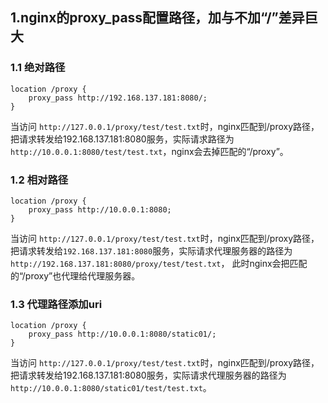 ## 1.nginx的proxy_pass配置路径，加与不加“/”差异巨大

### 1.1 绝对路径

```shell
location /proxy {
    proxy_pass http://192.168.137.181:8080/;
}
```

当访问 `http://127.0.0.1/proxy/test/test.txt`时，nginx匹配到/proxy路径，把请求转发给192.168.137.181:8080服务，实际请求路径为
 `http://10.0.0.1:8080/test/test.txt`，nginx会去掉匹配的“/proxy”。



### 1.2 相对路径

```shell
location /proxy {
    proxy_pass http://10.0.0.1:8080;
}
```

当访问 `http://127.0.0.1/proxy/test/test.txt`时，nginx匹配到/proxy路径，把请求转发给`192.168.137.181:8080`服务，实际请求代理服务器的路径为
 `http://192.168.137.181:8080/proxy/test/test.txt`， 此时nginx会把匹配的“/proxy”也代理给代理服务器。



### 1.3 代理路径添加uri

```shell
location /proxy {
    proxy_pass http://10.0.0.1:8080/static01/;
}
```

当访问 `http://127.0.0.1/proxy/test/test.txt`时，nginx匹配到/proxy路径，把请求转发给192.168.137.181:8080服务，实际请求代理服务器的路径为
 `http://10.0.0.1:8080/static01/test/test.txt`。



